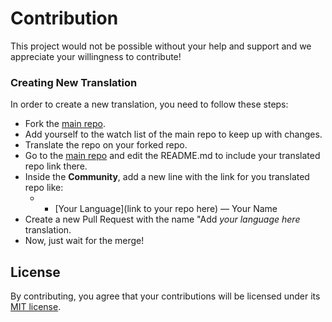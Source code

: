
# Contribution
This project would not be possible without your help and support and we appreciate your willingness to contribute!

### Creating New Translation

In order to create a new translation, you need to follow these steps:

* Fork the [main repo](https://github.com/leonardomso/33-js-concepts).
* Add yourself to the watch list of the main repo to keep up with changes.
* Translate the repo on your forked repo.
* Go to the [main repo](https://github.com/leonardomso/33-js-concepts) and edit the README.md to include your translated repo link there.
* Inside the **Community**, add a new line with the link for you translated repo like: 
	* - [Your Language](link to your repo here) — Your Name
* Create a new Pull Request with the name "Add *your language here* translation.
* Now, just wait for the merge! 

## License
By contributing, you agree that your contributions will be licensed under its [MIT license](./LICENSE).
